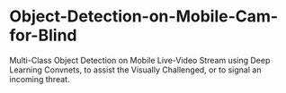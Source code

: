 # Object-Detection-on-Mobile-Cam-for-Blind
Multi-Class Object Detection on Mobile Live-Video Stream using Deep Learning Convnets, to assist the Visually Challenged, or to signal an incoming threat.
